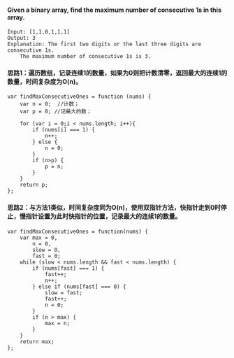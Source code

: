 #### Given a binary array, find the maximum number of consecutive 1s in this array.

```
Input: [1,1,0,1,1,1]
Output: 3
Explanation: The first two digits or the last three digits are consecutive 1s.
    The maximum number of consecutive 1s is 3.
```
#### 思路1：遍历数组，记录连续1的数量，如果为0则把计数清零，返回最大的连续1的数量，时间复杂度为O(n)。

```
var findMaxConsecutiveOnes = function (nums) {
    var n = 0;  //计数；
    var p = 0; //记最大的数；
    
    for (var i = 0;i < nums.length; i++){
        if (nums[i] === 1) {
            n++;
        } else {
            n = 0;
        }
        if (n>p) {
            p = n;
        }
    }
    return p;
};
```
#### 思路2：与方法1类似，时间复杂度同为O(n)，使用双指针方法，快指针走到0时停止，慢指针设置为此时快指针的位置，记录最大的连续1的数量。

```
var findMaxConsecutiveOnes = function(nums) {
    var max = 0,
    	n = 0,
    	slow = 0,
    	fast = 0;
    while (slow < nums.length && fast < nums.length) {
    	if (nums[fast] === 1) {
    		fast++;
    		n++;
    	} else if (nums[fast] === 0) {
    		slow = fast;
    		fast++;
    		n = 0;
    	}
    	if (n > max) {
    		max = n;
    	}
    }
    return max;
};
```

